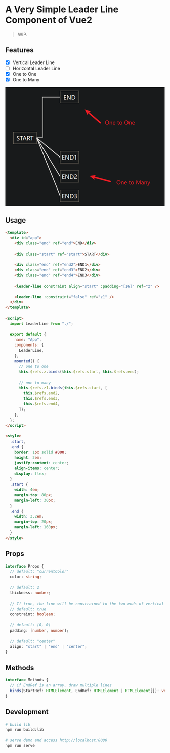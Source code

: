 # A Very Simple Leader Line Component of Vue2

> WIP.

## Features

- [x] Vertical Leader Line
- [ ] Horizontal Leader Line
- [x] One to One
- [x] One to Many

![preview_0](./public/leader-line-preview_0.png)

## Usage

```html
<template>
  <div id="app">
    <div class="end" ref="end">END</div>

    <div class="start" ref="start">START</div>

    <div class="end" ref="end2">END1</div>
    <div class="end" ref="end3">END2</div>
    <div class="end" ref="end4">END3</div>

    <leader-line constraint align="start" :padding="[16]" ref="z" />

    <leader-line :constraint="false" ref="z1" />
  </div>
</template>

<script>
  import LeaderLine from "./";

  export default {
    name: "App",
    components: {
      LeaderLine,
    },
    mounted() {
      // one to one
      this.$refs.z.binds(this.$refs.start, this.$refs.end);

      // one to many
      this.$refs.z1.binds(this.$refs.start, [
        this.$refs.end2,
        this.$refs.end3,
        this.$refs.end4,
      ]);
    },
  };
</script>

<style>
  .start,
  .end {
    border: 1px solid #000;
    height: 2em;
    justify-content: center;
    align-items: center;
    display: flex;
  }
  .start {
    width: 4em;
    margin-top: 80px;
    margin-left: 30px;
  }
  .end {
    width: 3.2em;
    margin-top: 20px;
    margin-left: 160px;
  }
</style>
```

## Props

```ts
interface Props {
  // default: "currentColor"
  color: string;

  // default: 2
  thickness: number;

  // If true, the line will be constrained to the two ends of vertical line.
  // default: true
  constraint: boolean;

  // default: [0, 0]
  padding: [number, number];

  // default: "center"
  align: "start" | "end" | "center";
}
```

## Methods

```ts
interface Methods {
  // if EndRef is an array, draw multiple lines
  binds(StartRef: HTMLElement, EndRef: HTMLElement | HTMLElement[]): void;
}
```

## Development

```sh
# build lib
npm run build:lib

# serve demo and access http://localhost:8080
npm run serve
```

